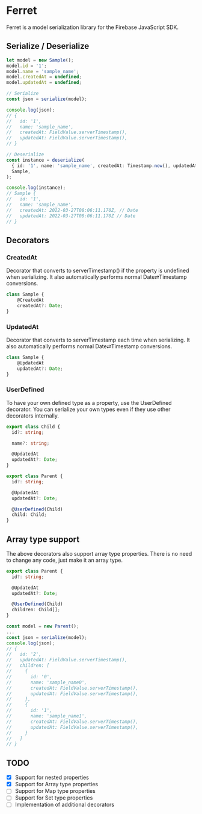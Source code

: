 # Ferret

Ferret is a model serialization library for the Firebase JavaScript SDK.

## Serialize / Deserialize

```ts
let model = new Sample();
model.id = '1';
model.name = 'sample_name';
model.createdAt = undefined;
model.updatedAt = undefined;

// Serialize
const json = serialize(model);

console.log(json);
// {
//   id: '1',
//   name: 'sample_name',
//   createdAt: FieldValue.serverTimestamp(),
//   updatedAt: FieldValue.serverTimestamp(),
// }

// Deserialize
const instance = deserialize(
  { id: '1', name: 'sample_name', createdAt: Timestamp.now(), updatedAt: Timestamp.now() },
  Sample,
);

console.log(instance);
// Sample {
//   id: '1',
//   name: 'sample_name',
//   createdAt: 2022-03-27T08:06:11.170Z, // Date
//   updatedAt: 2022-03-27T08:06:11.170Z // Date
// }

```

## Decorators

### CreatedAt

Decorator that converts to serverTimestamp() if the property is undefined when serializing.
It also automatically performs normal Date⇄Timestamp conversions.

```ts
class Sample {
    @CreatedAt
    createdAt?: Date;
}
```

### UpdatedAt

Decorator that converts to serverTimestamp each time when serializing.
It also automatically performs normal Date⇄Timestamp conversions.

```ts
class Sample {
    @UpdatedAt
    updatedAt?: Date;
}
```

### UserDefined

To have your own defined type as a property, use the UserDefined decorator.
You can serialize your own types even if they use other decorators internally.

```ts
export class Child {
  id?: string;

  name?: string;

  @UpdatedAt
  updatedAt?: Date;
}

export class Parent {
  id?: string;

  @UpdatedAt
  updatedAt?: Date;

  @UserDefined(Child)
  child: Child;
}
```

## Array type support

The above decorators also support array type properties.
There is no need to change any code, just make it an array type.

```ts
export class Parent {
  id?: string;

  @UpdatedAt
  updatedAt?: Date;

  @UserDefined(Child)
  children: Child[];
}

const model = new Parent();
...
const json = serialize(model);
console.log(json);
// {
//   id: '2',
//   updatedAt: FieldValue.serverTimestamp(),
//   children: [
//     {
//       id: '0',
//       name: 'sample_name0',
//       createdAt: FieldValue.serverTimestamp(),
//       updatedAt: FieldValue.serverTimestamp(),
//     },
//     {
//       id: '1',
//       name: 'sample_name1',
//       createdAt: FieldValue.serverTimestamp(),
//       updatedAt: FieldValue.serverTimestamp(),
//     }
//   ]
// }
```

## TODO

- [x] Support for nested properties
- [x] Support for Array type properties
- [ ] Support for Map type properties
- [ ] Support for Set type properties
- [ ] Implementation of additional decorators